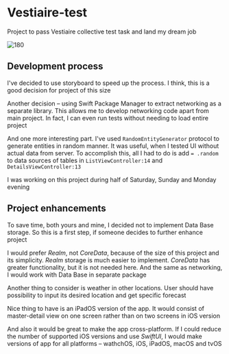 # Vestiaire-test
Project to pass Vestiaire collective test task and land my dream job

![180](https://user-images.githubusercontent.com/34598314/130511284-dbfc03c5-4071-4e36-97d7-16695cf980e5.png)

## Development process
I've decided to use storyboard to speed up the process. I think, this is a good decision for project of this size

Another decision – using Swift Package Manager to extract networking as a separate library. 
This allows me to develop networking code apart from main project. In fact, I can even run tests without needing to load entire project

And one more interesting part. I've used `RandomEntityGenerator` protocol to generate entities in random manner. 
It was useful, when I tested UI without actual data from server. 
To accomplish this, all I had to do is add `= .random` to data sources of tables in `ListViewController:14` and `DetailsViewController:13`

I was working on this project during half of Saturday, Sunday and Monday evening

## Project enhancements
To save time, both yours and mine, I decided not to implement Data Base storage. 
So this is a first step, if someone decides to further enhance project

I would prefer *Realm*, not *CoreData*, because of the size of this project and its simplicity. 
*Realm* storage is much easier to implement. *CoreData* has greater functionality, but it is not needed here.
And the same as networking, I would work with Data Base in separate package

Another thing to consider is weather in other locations. User should have possibility to input its desired location and get specific forecast

Nice thing to have is an iPadOS version of the app. 
It would consist of master-detail view on one screen rather than on two screens in iOS version

And also it would be great to make the app cross-platform. 
If I could reduce the number of supported iOS versions and use *SwiftUI*, I would make versions of app for all platforms – 
wathchOS, iOS, iPadOS, macOS and tvOS
